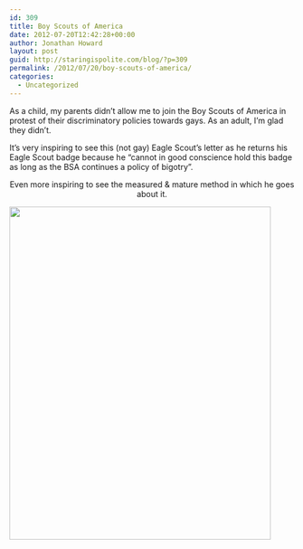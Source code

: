 ```yaml
---
id: 309
title: Boy Scouts of America
date: 2012-07-20T12:42:28+00:00
author: Jonathan Howard
layout: post
guid: http://staringispolite.com/blog/?p=309
permalink: /2012/07/20/boy-scouts-of-america/
categories:
  - Uncategorized
---
```

As a child, my parents didn&#8217;t allow me to join the Boy Scouts of America in protest of their discriminatory policies towards gays. As an adult, I&#8217;m glad they didn&#8217;t.

It&#8217;s very inspiring to see this (not gay) Eagle Scout&#8217;s letter as he returns his Eagle Scout badge because he &#8220;cannot in good conscience hold this badge as long as the BSA continues a policy of bigotry&#8221;.

<p style="text-align: center;">
  Even more inspiring to see the measured & mature method in which he goes about it.
</p>

<img class="aligncenter" title="Letter from an Eagle Scout to the Boy Scouts of America" src="http://i.imgur.com/XJNny.jpg" alt="" width="462" height="589" />